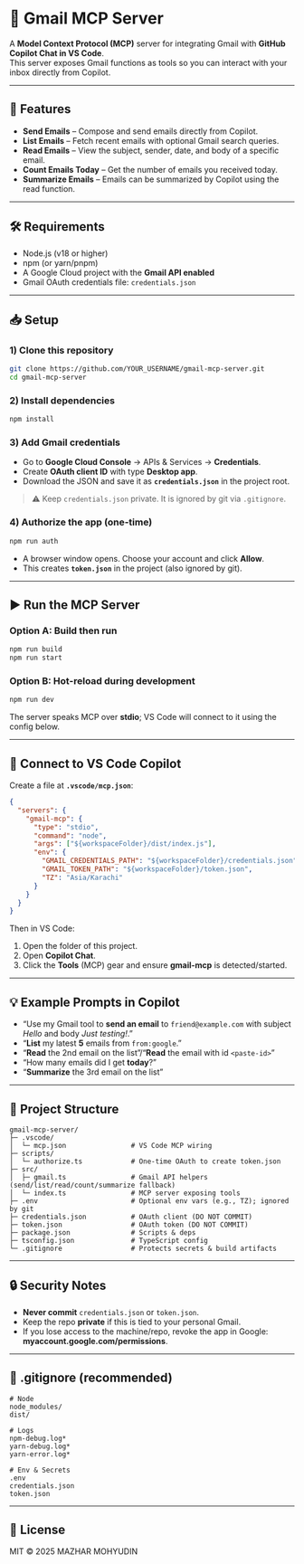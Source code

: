 # 📧 Gmail MCP Server

A **Model Context Protocol (MCP)** server for integrating Gmail with **GitHub Copilot Chat in VS Code**.  
This server exposes Gmail functions as tools so you can interact with your inbox directly from Copilot.

---

## 🚀 Features
- **Send Emails** – Compose and send emails directly from Copilot.  
- **List Emails** – Fetch recent emails with optional Gmail search queries.  
- **Read Emails** – View the subject, sender, date, and body of a specific email.  
- **Count Emails Today** – Get the number of emails you received today.  
- **Summarize Emails** – Emails can be summarized by Copilot using the read function.  

---

## 🛠 Requirements
- Node.js (v18 or higher)  
- npm (or yarn/pnpm)  
- A Google Cloud project with the **Gmail API enabled**  
- Gmail OAuth credentials file: `credentials.json`  

---

## 📥 Setup

### 1) Clone this repository
```bash
git clone https://github.com/YOUR_USERNAME/gmail-mcp-server.git
cd gmail-mcp-server
```

### 2) Install dependencies
```bash
npm install
```

### 3) Add Gmail credentials
- Go to **Google Cloud Console** → APIs & Services → **Credentials**.  
- Create **OAuth client ID** with type **Desktop app**.  
- Download the JSON and save it as **`credentials.json`** in the project root.

> ⚠️ Keep `credentials.json` private. It is ignored by git via `.gitignore`.

### 4) Authorize the app (one-time)
```bash
npm run auth
```
- A browser window opens. Choose your account and click **Allow**.  
- This creates **`token.json`** in the project (also ignored by git).

---

## ▶️ Run the MCP Server

### Option A: Build then run
```bash
npm run build
npm run start
```

### Option B: Hot-reload during development
```bash
npm run dev
```

The server speaks MCP over **stdio**; VS Code will connect to it using the config below.

---

## 🧩 Connect to VS Code Copilot

Create a file at **`.vscode/mcp.json`**:

```json
{
  "servers": {
    "gmail-mcp": {
      "type": "stdio",
      "command": "node",
      "args": ["${workspaceFolder}/dist/index.js"],
      "env": {
        "GMAIL_CREDENTIALS_PATH": "${workspaceFolder}/credentials.json",
        "GMAIL_TOKEN_PATH": "${workspaceFolder}/token.json",
        "TZ": "Asia/Karachi"
      }
    }
  }
}
```

Then in VS Code:
1. Open the folder of this project.  
2. Open **Copilot Chat**.  
3. Click the **Tools** (MCP) gear and ensure **gmail-mcp** is detected/started.

---

## 💡 Example Prompts in Copilot

- “Use my Gmail tool to **send an email** to `friend@example.com` with subject *Hello* and body *Just testing!*.”  
- “**List** my latest **5** emails from `from:google`.”  
- “**Read** the 2nd email on the list”/“**Read** the email with id `<paste-id>`”  
- “How many emails did I get **today**?”  
- “**Summarize** the 3rd email on the list”

---

## 📂 Project Structure

```
gmail-mcp-server/
├─ .vscode/
│  └─ mcp.json                # VS Code MCP wiring
├─ scripts/
│  └─ authorize.ts            # One-time OAuth to create token.json
├─ src/
│  ├─ gmail.ts                # Gmail API helpers (send/list/read/count/summarize fallback)
│  └─ index.ts                # MCP server exposing tools
├─ .env                       # Optional env vars (e.g., TZ); ignored by git
├─ credentials.json           # OAuth client (DO NOT COMMIT)
├─ token.json                 # OAuth token (DO NOT COMMIT)
├─ package.json               # Scripts & deps
├─ tsconfig.json              # TypeScript config
└─ .gitignore                 # Protects secrets & build artifacts
```

---

## 🔒 Security Notes
- **Never commit** `credentials.json` or `token.json`.  
- Keep the repo **private** if this is tied to your personal Gmail.  
- If you lose access to the machine/repo, revoke the app in Google: **myaccount.google.com/permissions**.

---

## 🧱 .gitignore (recommended)

```gitignore
# Node
node_modules/
dist/

# Logs
npm-debug.log*
yarn-debug.log*
yarn-error.log*

# Env & Secrets
.env
credentials.json
token.json
```

---

## 📜 License
MIT © 2025 MAZHAR MOHYUDIN
